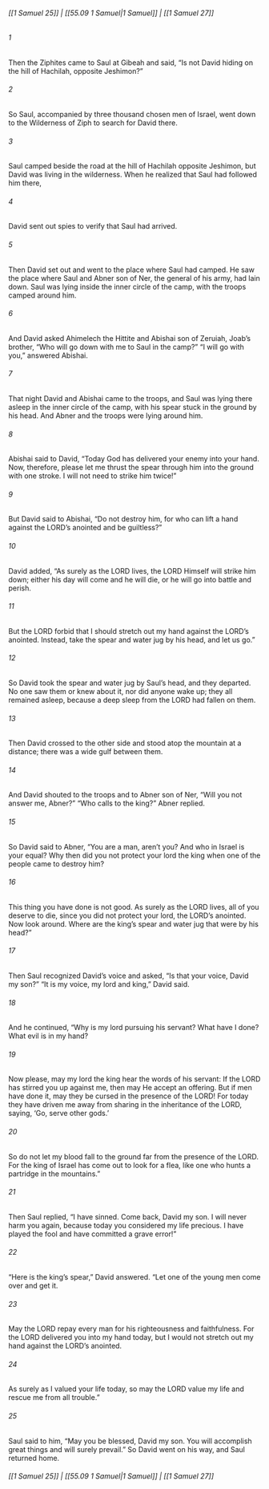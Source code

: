 
###### [[1 Samuel 25]] | [[55.09 1 Samuel|1 Samuel]] | [[1 Samuel 27]]

###### 1
Then the Ziphites came to Saul at Gibeah and said, “Is not David hiding on the hill of Hachilah, opposite Jeshimon?”
###### 2
So Saul, accompanied by three thousand chosen men of Israel, went down to the Wilderness of Ziph to search for David there.
###### 3
Saul camped beside the road at the hill of Hachilah opposite Jeshimon, but David was living in the wilderness. When he realized that Saul had followed him there,
###### 4
David sent out spies to verify that Saul had arrived.
###### 5
Then David set out and went to the place where Saul had camped. He saw the place where Saul and Abner son of Ner, the general of his army, had lain down. Saul was lying inside the inner circle of the camp, with the troops camped around him.
###### 6
And David asked Ahimelech the Hittite and Abishai son of Zeruiah, Joab’s brother, “Who will go down with me to Saul in the camp?” “I will go with you,” answered Abishai.
###### 7
That night David and Abishai came to the troops, and Saul was lying there asleep in the inner circle of the camp, with his spear stuck in the ground by his head. And Abner and the troops were lying around him.
###### 8
Abishai said to David, “Today God has delivered your enemy into your hand. Now, therefore, please let me thrust the spear through him into the ground with one stroke. I will not need to strike him twice!”
###### 9
But David said to Abishai, “Do not destroy him, for who can lift a hand against the LORD’s anointed and be guiltless?”
###### 10
David added, “As surely as the LORD lives, the LORD Himself will strike him down; either his day will come and he will die, or he will go into battle and perish.
###### 11
But the LORD forbid that I should stretch out my hand against the LORD’s anointed. Instead, take the spear and water jug by his head, and let us go.”
###### 12
So David took the spear and water jug by Saul’s head, and they departed. No one saw them or knew about it, nor did anyone wake up; they all remained asleep, because a deep sleep from the LORD had fallen on them.
###### 13
Then David crossed to the other side and stood atop the mountain at a distance; there was a wide gulf between them.
###### 14
And David shouted to the troops and to Abner son of Ner, “Will you not answer me, Abner?” “Who calls to the king?” Abner replied.
###### 15
So David said to Abner, “You are a man, aren’t you? And who in Israel is your equal? Why then did you not protect your lord the king when one of the people came to destroy him?
###### 16
This thing you have done is not good. As surely as the LORD lives, all of you deserve to die, since you did not protect your lord, the LORD’s anointed. Now look around. Where are the king’s spear and water jug that were by his head?”
###### 17
Then Saul recognized David’s voice and asked, “Is that your voice, David my son?” “It is my voice, my lord and king,” David said.
###### 18
And he continued, “Why is my lord pursuing his servant? What have I done? What evil is in my hand?
###### 19
Now please, may my lord the king hear the words of his servant: If the LORD has stirred you up against me, then may He accept an offering. But if men have done it, may they be cursed in the presence of the LORD! For today they have driven me away from sharing in the inheritance of the LORD, saying, ‘Go, serve other gods.’
###### 20
So do not let my blood fall to the ground far from the presence of the LORD. For the king of Israel has come out to look for a flea, like one who hunts a partridge in the mountains.”
###### 21
Then Saul replied, “I have sinned. Come back, David my son. I will never harm you again, because today you considered my life precious. I have played the fool and have committed a grave error!”
###### 22
“Here is the king’s spear,” David answered. “Let one of the young men come over and get it.
###### 23
May the LORD repay every man for his righteousness and faithfulness. For the LORD delivered you into my hand today, but I would not stretch out my hand against the LORD’s anointed.
###### 24
As surely as I valued your life today, so may the LORD value my life and rescue me from all trouble.”
###### 25
Saul said to him, “May you be blessed, David my son. You will accomplish great things and will surely prevail.” So David went on his way, and Saul returned home.

###### [[1 Samuel 25]] | [[55.09 1 Samuel|1 Samuel]] | [[1 Samuel 27]]
